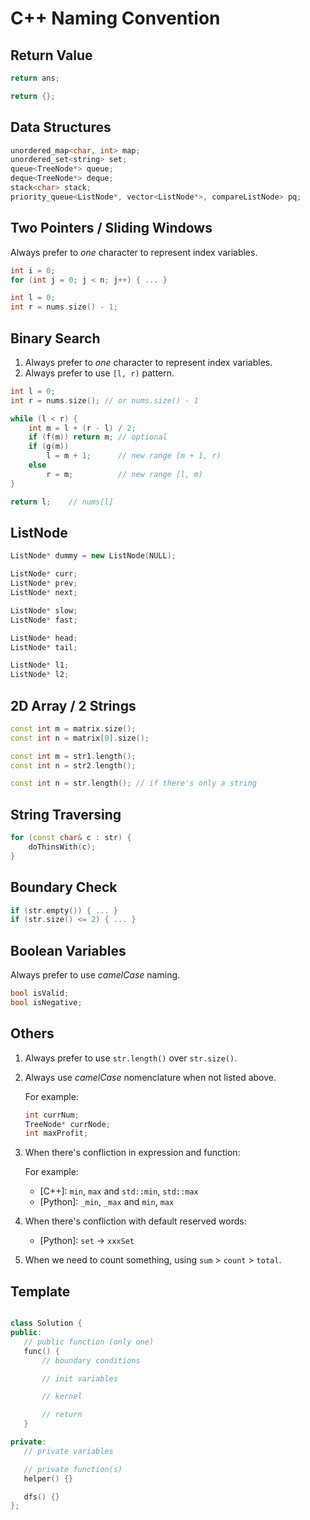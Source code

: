 # C++ Naming Convention

## Return Value

```cpp
return ans;
```

```cpp
return {};
```

## Data Structures

```cpp
unordered_map<char, int> map;
unordered_set<string> set;
queue<TreeNode*> queue;
deque<TreeNode*> deque;
stack<char> stack;
priority_queue<ListNode*, vector<ListNode*>, compareListNode> pq;
```

## Two Pointers / Sliding Windows

Always prefer to _one_ character to represent index variables.

```cpp
int i = 0;
for (int j = 0; j < n; j++) { ... }
```

```cpp
int l = 0;
int r = nums.size() - 1;
```

## Binary Search

1. Always prefer to _one_ character to represent index variables.
2. Always prefer to use `[l, r)` pattern.

```cpp
int l = 0;
int r = nums.size(); // or nums.size() - 1

while (l < r) {
    int m = l + (r - l) / 2;
    if (f(m)) return m; // optional
    if (g(m))
        l = m + 1;      // new range [m + 1, r)
    else
        r = m;          // new range [l, m)
}

return l;    // nums[l]
```

## ListNode

```cpp
ListNode* dummy = new ListNode(NULL);

ListNode* curr;
ListNode* prev;
ListNode* next;

ListNode* slow;
ListNode* fast;

ListNode* head;
ListNode* tail;

ListNode* l1;
ListNode* l2;
```

## 2D Array / 2 Strings

```cpp
const int m = matrix.size();
const int n = matrix[0].size();

const int m = str1.length();
const int n = str2.length();

const int n = str.length(); // if there's only a string
```

## String Traversing

```cpp
for (const char& c : str) {
    doThinsWith(c);
}
```

## Boundary Check

```cpp
if (str.empty()) { ... }
if (str.size() <= 2) { ... }
```

## Boolean Variables

Always prefer to use _camelCase_ naming.

```cpp
bool isValid;
bool isNegative;
```

## Others

1. Always prefer to use `str.length()` over `str.size()`.
2. Always use _camelCase_ nomenclature when not listed above.

   For example:

   ```cpp
   int currNum;
   TreeNode* currNode;
   int maxProfit;
   ```

3. When there's confliction in expression and function:

   For example:

   - [C++]: `min`, `max` and `std::min`, `std::max`
   - [Python]: `_min`, `_max` and `min`, `max`

4. When there's confliction with default reserved words:

   - [Python]: `set` -> `xxxSet`

5. When we need to count something, using `sum` > `count` > `total`.

## Template

```cpp

class Solution {
public:
   // public function (only one)
   func() {
       // boundary conditions

       // init variables

       // kernel

       // return
   }

private:
   // private variables

   // private function(s)
   helper() {}

   dfs() {}
};
```
